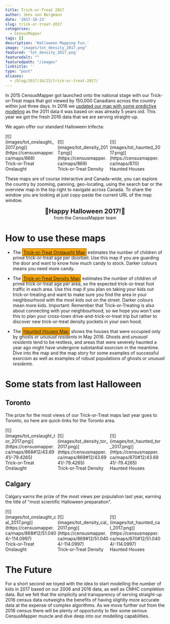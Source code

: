 ```yaml
---
title: Trick-or-Treat 2017
author: Jens von Bergmann
date: '2017-10-23'
slug: trick-or-treat-2017
categories:
  - CensusMapper
tags: []
description: 'Halloween Mapping Fun.'
image: "images/tot_density_2017.png"
featured: 'tot_density_2017.png'
featuredalt: ""
featuredpath: "/images"
linktitle: ''
type: "post"
aliases:
  - /blog/2017/10/23/trick-or-treat-2017/
---
```






In 2015 CensusMapper got launched onto the national stage with our Trick-or-Treat maps that got viewed by 150,000 Canadians across the country within just three days. In 2016 we [updated our map with some predictive modeling](https://doodles.mountainmath.ca/blog/2016/10/21/trick-or-treat-2016/) as the 2011 data it was based on was already 5 years old. This year we got the fresh 2016 data that we are serving straight-up. 

We again offer our standard Halloween trifecta:
 
 <style>
 .thirds{
  width:32%;
  margin:0;
 }
 .inline{
  display:inline-block!important;
 }
 </style>
 
 <figure class="inline thirds"> [![](images/tot_onslaught_2017.png)](https://censusmapper.ca/maps/868) <figcaption>Trick-or-Treat Onslaught</figcaption></figure>
 <figure class="inline thirds"> [![](images/tot_density_2017.png)](https://censusmapper.ca/maps/869) <figcaption>Trick-or-Treat Density</figcaption></figure>
 <figure class="inline thirds"> [![](images/tot_haunted_2017.png)](https://censusmapper.ca/maps/870) <figcaption>Haunted Houses</figcaption></figure>
 
These maps are of course interactive and Canada-wide, you can explore the country by zooming, panning, geo-locating, using the search bar or the overview map in the top right to navigate across Canada. To share the window you are looking at just copy-paste the current URL of the map window. 

<div style="font-size:20px;font-weight:bold;text-align:center;">🎃Happy Halloween 2017!🎃 </div>
<div style="text-align:center;margin-bottom:15px;">from the CensusMapper team</div>

# How to use these maps

<style>
a.halloween{
  background:#FFA500;
  border:1px solid #885500;
  border-radius:3px;
  padding:3px;
}
a.halloween:hover{
  background:#cc9500!important;
  color:black!important;
}
a.halloween:hover:before{
  background:#cc9500!important;
  color:black!important;
}
</style>

* The <a class='halloween' href="https://censusmapper.ca/maps/868" target="_blank">Trick-or-Treat Onslaught Map</a> estimates the number of children of prime trick-or-treat age per doorbell. Use this map if you are guarding the door
and want to know how much candy to stock. Darker colours means you need more candy.

* The <a class='halloween' href="https://censusmapper.ca/maps/869" target="_blank">Trick-or-Treat Density Map</a> estimates the number of children of prime trick-or-treat age per area, so the expected trick-or-treat foot traffic
in each area. Use this map if you plan on taking your kids out trick-or-treating and want to make sure you find the area
in your neighbourhood with the most kids out on the street. Darker colours mean more kids. <bf>Important:</bf> Remember that Trick-or-Treating is also about connecting with your neighbourhood, so we hope you won't use this to plan your cross-town drive-and-trick-or-treat trip but rather to discover new trick-or-treat density pockets in your own hood.

* The <a class='halloween' href="https://censusmapper.ca/maps/870" target="_blank">Haunted Houses Map</a> shows
the houses that were occupied only by ghosts or *unusual residents* in May 2016. Ghosts and *unusual residents* tend
to be restless, and areas that were severely haunted a year ago might have undergone substantial exorcism in the meantime. Dive into the map and the map story for some examples of successful exorcism as well as examples of robust populations of ghosts or *unusual residents*.

# Some stats from last Halloween
## Toronto
The prize for the most views of our Trick-or-Treat maps last year goes to Toronto, so here are quick-links for the Toronto area.

<figure class="inline thirds"> [![](images/tot_onslaught_tor_2017.png)](https://censusmapper.ca/maps/868#12/43.6941/-79.4265) <figcaption>Trick-or-Treat Onslaught</figcaption></figure>
 <figure class="inline thirds"> [![](images/tot_density_tor_2017.png)](https://censusmapper.ca/maps/869#12/43.6941/-79.4265) <figcaption>Trick-or-Treat Density</figcaption></figure>
 <figure class="inline thirds"> [![](images/tot_haunted_tor_2017.png)](https://censusmapper.ca/maps/870#12/43.6941/-79.4265) <figcaption>Haunted Houses</figcaption></figure>

## Calgary
Calgary earns the prize of the most views per population last year, earning the title of "most scientific Halloween preparation".

<figure class="inline thirds"> [![](images/tot_onslaught_cal_2017.png)](https://censusmapper.ca/maps/868#12/51.0404/-114.0997) <figcaption>Trick-or-Treat Onslaught</figcaption></figure>
 <figure class="inline thirds"> [![](images/tot_density_cal_2017.png)](https://censusmapper.ca/maps/869#12/51.0404/-114.0997) <figcaption>Trick-or-Treat Density</figcaption></figure>
 <figure class="inline thirds"> [![](images/tot_haunted_cal_2017.png)](https://censusmapper.ca/maps/870#12/51.0404/-114.0997) <figcaption>Haunted Houses</figcaption></figure>


# The Future
For a short second we toyed with the idea to start modelling the number of kids in 2017 based on our 2006 and 2016 data, as well as CMHC completion data. But we felt that the simplicity and transparency of serving straight-up 2016 census data outweighs the benefits of having slightly more accurate data at the expense of complex algorithms. As we move further out from the 2016 census there will be plenty of opportunity to flex some serious CensusMapper muscle and dive deep into our modelling capabilities.

